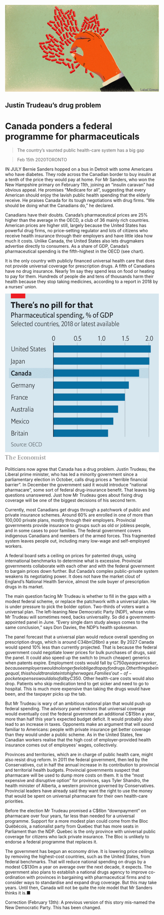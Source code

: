 ![](./images/20200215_AMD002_0.jpg)

## Justin Trudeau’s drug problem

# Canada ponders a federal programme for pharmaceuticals

> The country’s vaunted public health-care system has a big gap

> Feb 15th 2020TORONTO

IN JULY Bernie Sanders hopped on a bus in Detroit with some Americans who have diabetes. They rode across the Canadian border to buy insulin at a tenth of the price they would pay at home. For Mr Sanders, who won the New Hampshire primary on February 11th, joining an “insulin caravan” had obvious appeal. He promises “Medicare for all”, suggesting that every American should enjoy the lavish public health spending that the elderly receive. He praises Canada for its tough negotiations with drug firms. “We should be doing what the Canadians do,” he declared.

Canadians have their doubts. Canada’s pharmaceutical prices are 25% higher than the average in the OECD, a club of 36 mainly rich countries. American prices are higher still, largely because the United States has powerful drug firms, no price-setting regulator and lots of citizens who receive health insurance through their employers and have little idea how much it costs. Unlike Canada, the United States also lets drugmakers advertise directly to consumers. As a share of GDP, Canada’s pharmaceutical spending is the fifth-highest in the OECD (see chart).

It is the only country with publicly financed universal health care that does not provide universal coverage for prescription drugs. A fifth of Canadians have no drug insurance. Nearly 1m say they spend less on food or heating to pay for them. Hundreds of people die and tens of thousands harm their health because they stop taking medicines, according to a report in 2018 by a nurses’ union.

![](./images/20200215_AMC179.png)

Politicians now agree that Canada has a drug problem. Justin Trudeau, the Liberal prime minister, who has led a minority government since a parliamentary election in October, calls drug prices a “terrible financial barrier”. In December the government said it would introduce “national pharmacare”, some sort of federal drug-insurance benefit. That leaves big questions unanswered. Just how Mr Trudeau goes about fixing drug coverage will be one of the biggest decisions of his second term.

Currently, most Canadians get drugs through a patchwork of public and private insurance schemes. Around 60% are enrolled in one of more than 100,000 private plans, mostly through their employers. Provincial governments provide insurance to groups such as old or jobless people, and in some cases to poor families. The federal government covers indigenous Canadians and members of the armed forces. This fragmented system leaves people out, including many low-wage and self-employed workers.

A federal board sets a ceiling on prices for patented drugs, using international benchmarks to determine what is excessive. Provincial governments collaborate with each other and with the federal government to bargain prices down further. But Canada’s complex public-private system weakens its negotiating power. It does not have the market clout of England’s National Health Service, almost the sole buyer of prescription drugs in its market.

The main question facing Mr Trudeau is whether to fill in the gaps with a modest federal scheme, or replace the patchwork with a universal plan. He is under pressure to pick the bolder option. Two-thirds of voters want a universal plan. The left-leaning New Democratic Party (NDP), whose votes Mr Trudeau will sometimes need, backs universality. So did a government-appointed panel in June. “Every single darn study always comes to the same conclusion,” says Don Davies, the NDP’s health spokesman.

The panel forecast that a universal plan would reduce overall spending on prescription drugs, which is around C$34bn ($26bn) a year. By 2027 Canada would spend 10% less than currently projected. That is because the federal government could negotiate lower prices for bulk purchases of drugs, said the panel. It could also speed up the switch to (much cheaper) generics when patents expire. Employment costs would fall by C$750 a year per worker, because employers would no longer feel obliged to pay for drugs. Other things being equal, this should translate into higher wages. Families’ out-of-pocket expenses would also fall by C$350. Other health-care costs would also drop. Patients who skip medication tend to get sicker and need to go to hospital. This is much more expensive than taking the drugs would have been, and the taxpayer picks up the tab.

But Mr Trudeau is wary of an ambitious national plan that would push up federal spending. The advisory panel reckons that universal coverage would eventually cost the federal government an additional C$15bn a year, more than half this year’s expected budget deficit. It would probably also lead to an increase in taxes. Opponents make an argument that will sound familiar to Americans: people with private insurance get better coverage than they would under a public scheme. As in the United States, few Canadian workers realise that the high cost of employer-provided health insurance comes out of employees’ wages, collectively.

Provinces and territories, which are in charge of public health care, might also resist drug reform. In 2011 the federal government, then led by the Conservatives, cut in half the annual increase in its contribution to provincial and territorial health budgets. Provincial governments suspect that pharmacare will be used to dump more costs on them. It is the “most expensive and disruptive option” for provinces, says Tyler Shandro, the health minister of Alberta, a western province governed by Conservatives. Provincial leaders have already said they want the right to use the money that would be spent on universal pharmacare for their own health-care priorities. 

Before the election Mr Trudeau promised a C$6bn “downpayment” on pharmacare over four years, far less than needed for a universal programme. Support for a more modest plan could come from the Bloc Québécois, a nationalist party from Quebec that has more seats in Parliament than the NDP. Quebec is the only province with universal public coverage for citizens who lack private insurance. The Bloc is unlikely to endorse a federal programme that replaces it.

The government has begun an economy drive. It is lowering price ceilings by removing the highest-cost countries, such as the United States, from federal benchmarks. That will reduce national spending on drugs by a modest C$130m a year on average over the next decade, it expects. The government also plans to establish a national drugs agency to improve co-ordination with provinces in bargaining with pharmaceutical firms and to consider ways to standardise and expand drug coverage. But this may take years. Until then, Canada will not be quite the role model that Mr Sanders thinks it is.■

Correction (February 13th): A previous version of this story mis-named the New Democratic Party. This has been changed.